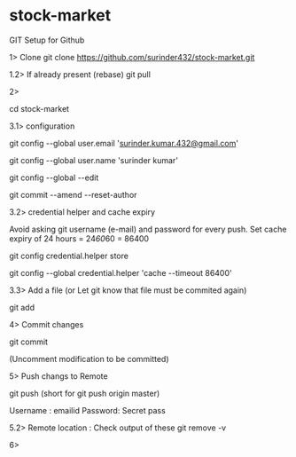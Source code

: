 # stock-market

GIT Setup for Github

1> Clone 
git clone https://github.com/surinder432/stock-market.git

1.2> If already present (rebase)
git pull

2> 

cd stock-market

3.1> configuration

git config --global user.email 'surinder.kumar.432@gmail.com'

git config --global user.name 'surinder kumar'

git config --global --edit

git commit --amend --reset-author

3.2> credential helper and cache expiry

Avoid asking git username (e-mail) and password for every push. Set cache expiry of 24 hours = 24*60*60 = 86400 


git config credential.helper store

git config --global credential.helper 'cache --timeout 86400'


3.3> Add a file (or Let git know that file must be commited again)

git add

4> Commit changes

git commit

(Uncomment modification to be committed)

5> Push changs to Remote

git push
(short for git push origin master)

Username : emailid
Password: Secret pass

5.2> Remote location : Check output of these
git remove -v


6> 
